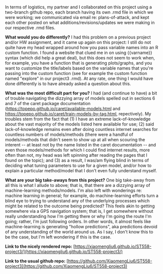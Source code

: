 In terms of logistics, my partner and I collaborated on this project using a two-branch github repo, each branch having its own .rmd file in which we were working; we communicated via email re: plans-of-attack, and kept each other posted on what additions/revisions/updates we were making in our respective .rmd files.

**What would you do differently?** I had this problem on a previous project and/or HW assignment, and it came up again on this project: I still do not quite have my head wrapped around how you pass variable names into an R custom function. I found a website that clued me in on using {{varname}} syntax (which did help a great deal), but this does not seem to work when, for example, you have a function that is generating plots/graphs, and you want to customize the title/labels based on the variable names that you're passing into the custom function (see for example the custom function named "explore" in our project3 .rmd). At any rate, one thing I would have done differently is to have already asked a question about this.

**What was the most difficult part for you?** I had (and continue to have) a bit of trouble navigating the dizzying array of models spelled out in sections 6 and 7 of the caret package documentation (https://topepo.github.io/caret/available-models.html and https://topepo.github.io/caret/train-models-by-tag.html, repectively). My troubles stem from the fact that (1) I have an extreme lack-of-knowledge about the vast majority of the models listed here available for use; (2) said lack-of-knowledge remains even after doing countless internet searches for countless numbers of models/methods (there were a handful of models/methods that didn't seem to show up at all when scouring the interent -- at least not by the name listed in the caret documentation -- and even those models/methods for which I could find internet results, more often than not, my head was left spinning after reading the pages that I found on the topic); and (3) as a result, I was/am flying blind in terms of deciding what tuning parameters to use for a given model, and/or how to explain a particular method/model that I don't even fully understand myself.

**What are your big take-aways from this project?** One big take-away from all this is what I allude to above; that is, that there are a dizzying array of machine-learning methods/models. I'm also left with wonderings re: machine learning in general; for example, do machine-learning efforts turn a blind eye to trying to understand any of the underlying processes which might be related to the outcome being predicted? This feels akin to getting somewhere via a GPS navigation system; that is, I get somewhere without really understanding how I'm getting there or why I'm going the route I'm going; rather, I'm just following orders. In other words, it almost feels like machine-learning is generating "hollow predictions", aka predictions devoid of any understanding of the world around us. As I say, I don't know this to be the case, but I'm left wondering if this is the case.

**Link to the nicely rendered repo:** [https://xiaomengliu6.github.io/ST558-project3/](https://xiaomengliu6.github.io/ST558-project3/)

**Link to the usual github repo:** [https://github.com/XiaomengLiu6/ST558-project3](https://github.com/XiaomengLiu6/ST558-project3)
